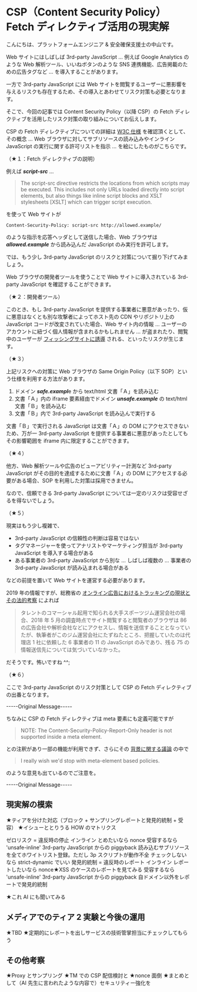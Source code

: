 # CSP（Content Security Policy）Fetch ディレクティブ活用の現実解

こんにちは、プラットフォームエンジニア & 安全確保支援士の中山です。

Web サイトにはしばしば 3rd-party JavaScript … 例えば Google Analytics のような Web 解析ツール、いいねボタンのような SNS 連携機能、広告掲載のための広告タグなど … を導入することがあります。

一方で 3rd-party JavaScript には Web サイトを閲覧するユーザーに悪影響を与えるリスクも存在するため、その導入とあわせてリスク対策も必要となります。

そこで、今回の記事では Content Security Policy（以降 CSP）の Fetch ディレクティブを活用したリスク対策の取り組みについてお伝えします。

CSP の Fetch ディレクティブについての詳細は [W3C 仕様](https://www.w3.org/TR/CSP3/) を確認頂くとして、その概念 … Web ブラウザに対してサブリソースの読み込みやインライン JavaScript の実行に関する許可リストを指示 … を絵にしたものがこちらです。

（★１：Fetch ディレクティブの説明）

例えば ***script-src*** …

> The script-src directive restricts the locations from which scripts may be executed. This includes not only URLs loaded directly into script elements, but also things like inline script blocks and XSLT stylesheets [XSLT] which can trigger script execution. 

を使って Web サイトが

```
Content-Security-Policy: script-src http://allowed.example/
```

のような指示を応答ヘッダとして送信した場合、Web ブラウザは ***allowed.example*** から読み込んだ JavaScript のみ実行を許可します。

では、もう少し 3rd-party JavaScript のリスクと対策について掘り下げてみましょう。

Web ブラウザの開発者ツールを使うことで Web サイトに導入されている 3rd-party JavaScript を確認することができます。

（★２：開発者ツール）

このとき、もし 3rd-party JavaScript を提供する事業者に悪意があったり、仮に悪意はなくとも別な攻撃者によってホスト先の CDN やリポジトリ上の JavaScript コードが改変されていた場合、Web サイト内の情報 … ユーザーのアカウントに紐づく個人情報が含まれるかもしれません … が盗まれたり、閲覧中のユーザーが [フィッシングサイトに誘導](https://blog.techscore.com/entry/2022/08/24/150000) される、といったリスクが生じます。

（★３）

上記リスクへの対策に Web ブラウザの Same Origin Policy（以下 SOP）という仕様を利用する方法があります。

1. ドメイン ***safe.exampl***e から text/html 文書「Ａ」を読み込む
2. 文書「Ａ」内の iframe 要素経由でドメイン ***unsafe.example*** の text/html 文書「Ｂ」を読み込む
3. 文書「Ｂ」内で 3rd-party JavaScript を読み込んで実行する

文書「Ｂ」で実行される JavaScript は文書「Ａ」の DOM にアクセスできないため、万が一 3rd-party JavaScript を提供する事業者に悪意があったとしてもその影響範囲を iframe 内に限定することができます。

（★４）

他方、Web 解析ツールや広告のビューアビリティー計測など 3rd-party JavaScript がその目的を達成するために文書「Ａ」の DOM にアクセスする必要がある場合、SOP を利用した対策は採用できません。

なので、信頼できる 3rd-party JavaScript については一定のリスクは受容せざるを得ないでしょう。

（★５）

現実はもう少し複雑で、

- 3rd-party JavaScript の信頼性の判断は容易ではない
- タグマネージャーを使ってアナリストやマーケティング担当が 3rd-party JavaScript を導入する場合がある
- ある事業者の 3rd-party JavaScript から別な … しばしば複数の … 事業者の 3rd-party JavaScript が読み込まれる場合がある

などの前提を置いて Web サイトを運営する必要があります。

2019 年の情報ですが、総務省の [オンライン広告におけるトラッキングの現状とその法的考察](https://www.soumu.go.jp/main_content/000599872.pdf) によれば

> タレントのコマーシャル起用で知られる大手スポーツジム運営会社の場合、2018 年 5 月の調査時点でサイト閲覧すると閲覧者のブラウザは 86 の広告会社や解析会社などにアクセスし、情報を送信することとなっていたが、執筆者がこのジム運営会社にたずねたところ、把握していたのは代理店 1 社に依頼した 6 事業者の 11 の JavaScript のみであり、残る 75 の情報送信先については気づいていなかった。

だそうです。怖いですね ^^;

（★６）

ここで 3rd-party JavaScript のリスク対策として CSP の Fetch ディレクティブの出番となります。








-----Original Message-----

ちなみに CSP の Fetch ディレクティブは meta 要素にも定義可能ですが

> NOTE: The Content-Security-Policy-Report-Only header is not supported inside a meta element.

との注釈があり一部の機能が利用できず、さらにその [背景に関する議論](https://github.com/w3c/webappsec-csp/issues/277) の中で

> I really wish we'd stop with meta-element based policies.

のような意見も出ているのでご注意を。

-----Original Message-----


## 現実解の模索

★ティアを分けた対応（ブロック + サンプリングレポートと発見的統制 + 受容）
★イシューととりうる HOW のマトリクス


ゼロリスク = 違反時の停止
	インライン
		とめたいなら nonce
		受容するなら 'unsafe-inline'
	3rd-party JavaScript からの piggyback
		読み込むサブリソースを全てホワイトリスト登録。ただし 3p スクリプトが動作不全
		チェックしないなら strict-dynamic でいい
発見的統制 = 違反時のレポート
	インライン
		レポートしたいなら nonce★XSS のケースのレポートを見てみる
		受容するなら 'unsafe-inline'
	3rd-party JavaScript からの piggyback
		自ドメイン以外をレポートで発見的統制

★これ AI にも聞いてみる

## メディアでのティア 2 実験と今後の運用

★TBD
★定期的にレポートを出しサービスの技術管掌担当にチェックしてもらう

## その他考察

★Proxy とサンプリング
★TM での CSP 配信検討と
★nonce 面倒
★まとめとして（AI 先生に言われたような内容で）セキュリティー強化を



